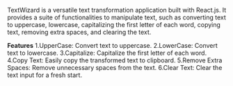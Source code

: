 TextWizard is a versatile text transformation application built with React.js. It provides a suite of functionalities to manipulate text, such as converting text to uppercase, lowercase, capitalizing the first letter of each word, copying text, removing extra spaces, and clearing the text.

**Features**
1.UpperCase: Convert text to uppercase.
2.LowerCase: Convert text to lowercase.
3.Capitalize: Capitalize the first letter of each word.
4.Copy Text: Easily copy the transformed text to clipboard.
5.Remove Extra Spaces: Remove unnecessary spaces from the text.
6.Clear Text: Clear the text input for a fresh start.
